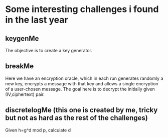 # Some interesting challenges i found in the last year

## keygenMe
The objective is to create a key generator.

## breakMe
Here we have an encryption oracle, which in each run generates randomly a new key, encrypts a message with that key and allows a single encryption of a user-chosen message. 
The goal here is to decrypt the initially given (IV,ciphertext) pair.

## discretelogMe (this one is created by me, tricky but not as hard as the rest of the challenges)
Given h=g^d mod p, calculate d
